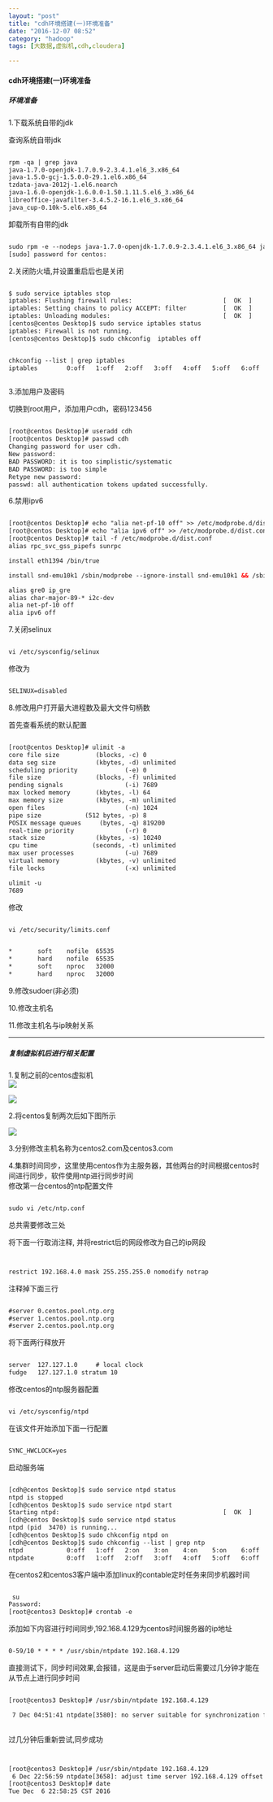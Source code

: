 ```yaml
---
layout: "post"
title: "cdh环境搭建(一)环境准备"
date: "2016-12-07 08:52"
category: "hadoop"
tags: [大数据,虚拟机,cdh,cloudera]

---
```




#### cdh环境搭建(一)环境准备

##### 环境准备  	

1.下载系统自带的jdk 		

查询系统自带jdk		

```xml

rpm -qa | grep java
java-1.7.0-openjdk-1.7.0.9-2.3.4.1.el6_3.x86_64
java-1.5.0-gcj-1.5.0.0-29.1.el6.x86_64
tzdata-java-2012j-1.el6.noarch
java-1.6.0-openjdk-1.6.0.0-1.50.1.11.5.el6_3.x86_64
libreoffice-javafilter-3.4.5.2-16.1.el6_3.x86_64
java_cup-0.10k-5.el6.x86_64

```

卸载所有自带的jdk 		

```xml

sudo rpm -e --nodeps java-1.7.0-openjdk-1.7.0.9-2.3.4.1.el6_3.x86_64 java-1.5.0-gcj-1.5.0.0-29.1.el6.x86_64 tzdata-java-2012j-1.el6.noarch java-1.6.0-openjdk-1.6.0.0-1.50.1.11.5.el6_3.x86_64 libreoffice-javafilter-3.4.5.2-16.1.el6_3.x86_64 java_cup-0.10k-5.el6.x86_64
[sudo] password for centos: 

```

2.关闭防火墙,并设置重启后也是关闭   	 		

```xml

$ sudo service iptables stop
iptables: Flushing firewall rules:                         [  OK  ]
iptables: Setting chains to policy ACCEPT: filter          [  OK  ]
iptables: Unloading modules:                               [  OK  ]
[centos@centos Desktop]$ sudo service iptables status
iptables: Firewall is not running.
[centos@centos Desktop]$ sudo chkconfig  iptables off


chkconfig --list | grep iptables
iptables       	0:off	1:off	2:off	3:off	4:off	5:off	6:off



```

3.添加用户及密码 	

切换到root用户，添加用户cdh，密码123456  	

```xml

[root@centos Desktop]# useradd cdh
[root@centos Desktop]# passwd cdh
Changing password for user cdh.
New password: 
BAD PASSWORD: it is too simplistic/systematic
BAD PASSWORD: is too simple
Retype new password: 
passwd: all authentication tokens updated successfully.

```

6.禁用ipv6  	

```xml

[root@centos Desktop]# echo "alia net-pf-10 off" >> /etc/modprobe.d/dist.conf 
[root@centos Desktop]# echo "alia ipv6 off" >> /etc/modprobe.d/dist.conf 
[root@centos Desktop]# tail -f /etc/modprobe.d/dist.conf 
alias rpc_svc_gss_pipefs sunrpc

install eth1394 /bin/true

install snd-emu10k1 /sbin/modprobe --ignore-install snd-emu10k1 && /sbin/modprobe snd-emu10k1-synth

alias gre0 ip_gre
alias char-major-89-* i2c-dev
alia net-pf-10 off
alia ipv6 off


```

7.关闭selinux  

```xml

vi /etc/sysconfig/selinux

```

修改为   	

```xml

SELINUX=disabled

```

8.修改用户打开最大进程数及最大文件句柄数   	

首先查看系统的默认配置   	

```xml

[root@centos Desktop]# ulimit -a
core file size          (blocks, -c) 0
data seg size           (kbytes, -d) unlimited
scheduling priority             (-e) 0
file size               (blocks, -f) unlimited
pending signals                 (-i) 7689
max locked memory       (kbytes, -l) 64
max memory size         (kbytes, -m) unlimited
open files                      (-n) 1024
pipe size            (512 bytes, -p) 8
POSIX message queues     (bytes, -q) 819200
real-time priority              (-r) 0
stack size              (kbytes, -s) 10240
cpu time               (seconds, -t) unlimited
max user processes              (-u) 7689
virtual memory          (kbytes, -v) unlimited
file locks                      (-x) unlimited

ulimit -u
7689

```

修改  	

```xml

vi /etc/security/limits.conf

```

```xml

*       soft    nofile  65535
*       hard    nofile  65535
*       soft    nproc   32000
*       hard    nproc   32000


```
   		
9.修改sudoer(非必须)    

10.修改主机名    

11.修改主机名与ip映射关系 		


------

##### 复制虚拟机后进行相关配置 

1.复制之前的centos虚拟机		
![](../assets/2016/12/2016-12-06_20-06-26.png)

![](../assets/2016/12/2016-12-06_20-08-22_01.png)

2.将centos复制两次后如下图所示  	

![](../assets/2016/12/2016-12-06_20-10-34.png)

3.分别修改主机名称为centos2.com及centos3.com    

4.集群时间同步，这里使用centos作为主服务器，其他两台的时间根据centos时间进行同步，软件使用ntp进行同步时间	 
修改第一台centos的ntp配置文件  	

```xml

sudo vi /etc/ntp.conf 


```

总共需要修改三处  	

将下面一行取消注释, 并将restrict后的网段修改为自己的ip网段   		  	

```xml


restrict 192.168.4.0 mask 255.255.255.0 nomodify notrap


```

注释掉下面三行 		

```xml

#server 0.centos.pool.ntp.org
#server 1.centos.pool.ntp.org
#server 2.centos.pool.ntp.org

```


将下面两行释放开  		

```xml

server  127.127.1.0     # local clock
fudge   127.127.1.0 stratum 10


```  		

修改centos的ntp服务器配置  		

```xml

vi /etc/sysconfig/ntpd


```

在该文件开始添加下面一行配置  	

```xml

SYNC_HWCLOCK=yes

```

启动服务端  	

```xml

[cdh@centos Desktop]$ sudo service ntpd status
ntpd is stopped
[cdh@centos Desktop]$ sudo service ntpd start
Starting ntpd:                                             [  OK  ]
[cdh@centos Desktop]$ sudo service ntpd status
ntpd (pid  3470) is running...
[cdh@centos Desktop]$ sudo chkconfig ntpd on
[cdh@centos Desktop]$ sudo chkconfig --list | grep ntp
ntpd           	0:off	1:off	2:on	3:on	4:on	5:on	6:off
ntpdate        	0:off	1:off	2:off	3:off	4:off	5:off	6:off


```

在centos2和centos3客户端中添加linux的contable定时任务来同步机器时间  	
```xml

 su
Password: 
[root@centos3 Desktop]# crontab -e

```

添加如下内容进行时间同步,192.168.4.129为centos时间服务器的ip地址   	

```xml

0-59/10 * * * * /usr/sbin/ntpdate 192.168.4.129


```

直接测试下，同步时间效果,会报错，这是由于server启动后需要过几分钟才能在从节点上进行同步时间      		

```xml

[root@centos3 Desktop]# /usr/sbin/ntpdate 192.168.4.129

 7 Dec 04:51:41 ntpdate[3580]: no server suitable for synchronization found
 

```

过几分钟后重新尝试,同步成功  		

```xml


[root@centos3 Desktop]# /usr/sbin/ntpdate 192.168.4.129
 6 Dec 22:56:59 ntpdate[3658]: adjust time server 192.168.4.129 offset 0.001352 sec
[root@centos3 Desktop]# date
Tue Dec  6 22:58:25 CST 2016


```
